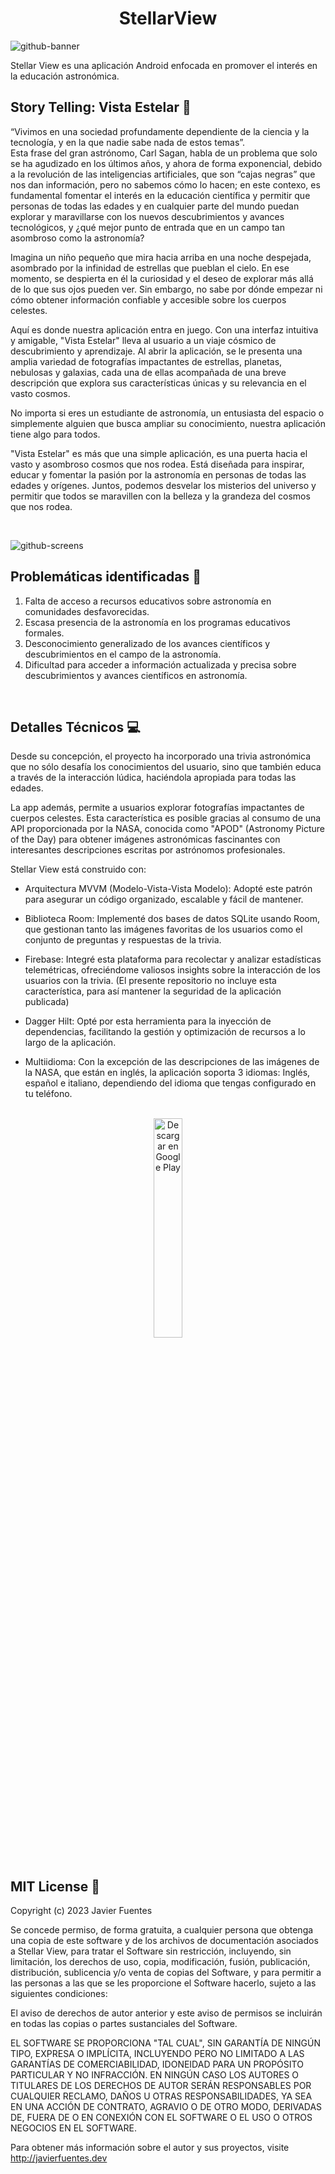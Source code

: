 
# <div align="center">StellarView</div>

![github-banner](https://github.com/JavFuentes/StellarView/assets/122236197/d33bd31d-b49d-49aa-884d-3dcdaebdd973)

Stellar View es una aplicación Android enfocada en promover el interés en la educación astronómica. 

## Story Telling: Vista Estelar 🔭
<p>“Vivimos en una sociedad profundamente dependiente de la ciencia y la tecnología, y en la que nadie sabe nada de estos temas”. 
<br>
Esta frase del gran astrónomo, Carl Sagan, habla de un problema que solo se ha agudizado en los últimos años, y ahora de forma exponencial, debido a la revolución de las inteligencias artificiales, que son “cajas negras” que nos dan información, pero no sabemos cómo lo hacen; en este contexo, es fundamental fomentar el interés en la educación científica y permitir que personas de todas las edades y en cualquier parte del mundo puedan explorar y maravillarse con los nuevos descubrimientos y avances tecnológicos, y ¿qué mejor punto de entrada que en un campo tan asombroso como la astronomía?</p>
<p>Imagina un niño pequeño que mira hacia arriba en una noche despejada, asombrado por la infinidad de estrellas que pueblan el cielo. En ese momento, se despierta en él la curiosidad y el deseo de explorar más allá de lo que sus ojos pueden ver. Sin embargo, no sabe por dónde empezar ni cómo obtener información confiable y accesible sobre los cuerpos celestes.</p>
<p>Aquí es donde nuestra aplicación entra en juego. Con una interfaz intuitiva y amigable, "Vista Estelar" lleva al usuario a un viaje cósmico de descubrimiento y aprendizaje. Al abrir la aplicación, se le presenta una amplia variedad de fotografías impactantes de estrellas, planetas, nebulosas y galaxias, cada una de ellas acompañada de una breve descripción que explora sus características únicas y su relevancia en el vasto cosmos.</p>
<p>No importa si eres un estudiante de astronomía, un entusiasta del espacio o simplemente alguien que busca ampliar su conocimiento, nuestra aplicación tiene algo para todos. </p>
<p>"Vista Estelar" es más que una simple aplicación, es una puerta hacia el vasto y asombroso cosmos que nos rodea. Está diseñada para inspirar, educar y fomentar la pasión por la astronomía en personas de todas las edades y orígenes. Juntos, podemos desvelar los misterios del universo y permitir que todos se maravillen con la belleza y la grandeza del cosmos que nos rodea.</p>
<br>

![github-screens](https://github.com/JavFuentes/StellarView/assets/122236197/d3935dd6-ce8b-4e68-a83c-067cdd6ddc6c)
<br>
## Problemáticas identificadas 🚩

1. Falta de acceso a recursos educativos sobre astronomía en comunidades desfavorecidas.
2. Escasa presencia de la astronomía en los programas educativos formales.
3. Desconocimiento generalizado de los avances científicos y descubrimientos en el campo de la astronomía.
4. Dificultad para acceder a información actualizada y precisa sobre descubrimientos y avances científicos en astronomía.
<br>

## Detalles Técnicos 💻

Desde su concepción, el proyecto ha incorporado una trivia astronómica que no sólo desafía los conocimientos del usuario, sino que también educa a través de la interacción lúdica, haciéndola apropiada para todas las edades.

La app además, permite a usuarios explorar fotografías impactantes de cuerpos celestes. Esta característica es posible gracias al consumo de una API proporcionada por la NASA, conocida como "APOD" (Astronomy Picture of the Day) para obtener imágenes astronómicas fascinantes con interesantes descripciones escritas por astrónomos profesionales. 

Stellar View está construido con:

- Arquitectura MVVM (Modelo-Vista-Vista Modelo): Adopté este patrón para asegurar un código organizado, escalable y fácil de mantener.
  
- Biblioteca Room: Implementé dos bases de datos SQLite usando Room, que gestionan tanto las imágenes favoritas de los usuarios como el conjunto de preguntas y respuestas de la trivia.
  
- Firebase: Integré esta plataforma para recolectar y analizar estadísticas telemétricas, ofreciéndome valiosos insights sobre la interacción de los usuarios con la trivia. (El presente repositorio no incluye esta característica, para así mantener la seguridad de la aplicación publicada)
  
- Dagger Hilt: Opté por esta herramienta para la inyección de dependencias, facilitando la gestión y optimización de recursos a lo largo de la aplicación.

- Multiidioma: Con la excepción de las descripciones de las imágenes de la NASA, que están en inglés, la aplicación soporta 3 idiomas: Inglés, español e italiano, dependiendo del idioma que tengas configurado en tu teléfono.

<br>

<div align="center">
  <a href="https://play.google.com/store/apps/details?id=com.astronomy.stellar_view">
    <img src="https://github.com/JavFuentes/StellarView/assets/122236197/a7e3b6c4-b55f-4ed7-bc3e-305864807c6d" width="30%" alt="Descargar en Google Play">
  </a>
</div>

<br>

## MIT License 📜

Copyright (c) 2023 Javier Fuentes

Se concede permiso, de forma gratuita, a cualquier persona que obtenga una copia de este software y de los archivos de documentación asociados a Stellar View, para tratar el Software sin restricción, incluyendo, sin limitación, los derechos de uso, copia, modificación, fusión, publicación, distribución, sublicencia y/o venta de copias del Software, y para permitir a las personas a las que se les proporcione el Software hacerlo, sujeto a las siguientes condiciones:

El aviso de derechos de autor anterior y este aviso de permisos se incluirán en todas las copias o partes sustanciales del Software.

EL SOFTWARE SE PROPORCIONA "TAL CUAL", SIN GARANTÍA DE NINGÚN TIPO, EXPRESA O IMPLÍCITA, INCLUYENDO PERO NO LIMITADO A LAS GARANTÍAS DE COMERCIABILIDAD, IDONEIDAD PARA UN PROPÓSITO PARTICULAR Y NO INFRACCIÓN. EN NINGÚN CASO LOS AUTORES O TITULARES DE LOS DERECHOS DE AUTOR SERÁN RESPONSABLES POR CUALQUIER RECLAMO, DAÑOS U OTRAS RESPONSABILIDADES, YA SEA EN UNA ACCIÓN DE CONTRATO, AGRAVIO O DE OTRO MODO, DERIVADAS DE, FUERA DE O EN CONEXIÓN CON EL SOFTWARE O EL USO O OTROS NEGOCIOS EN EL SOFTWARE.

Para obtener más información sobre el autor y sus proyectos, visite http://javierfuentes.dev





